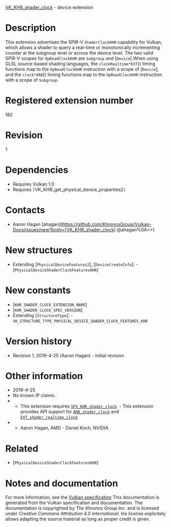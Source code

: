[VK_KHR_shader_clock](https://www.khronos.org/registry/vulkan/specs/1.3-extensions/man/html/VK_KHR_shader_clock.html) - device extension

# Description
This extension advertises the SPIR-V `ShaderClockKHR` capability for
Vulkan, which allows a shader to query a real-time or monotonically
incrementing counter at the subgroup level or across the device level.
The two valid SPIR-V scopes for `OpReadClockKHR` are `Subgroup` and
[`Device`].When using GLSL source-based shading languages, the `clockRealtime*EXT`()
timing functions map to the `OpReadClockKHR` instruction with a scope of
[`Device`], and the `clock*ARB`() timing functions map to the
`OpReadClockKHR` instruction with a scope of `Subgroup`.

# Registered extension number
182

# Revision
1

# Dependencies
- Requires Vulkan 1.0
- Requires `[`VK_KHR_get_physical_device_properties2`]`

# Contacts
- Aaron Hagan [ahagan](https://github.com/KhronosGroup/Vulkan-Docs/issues/new?body=[VK_KHR_shader_clock] @ahagan%0A<<Here describe the issue or question you have about the VK_KHR_shader_clock extension>>)

# New structures
- Extending [`PhysicalDeviceFeatures2`], [`DeviceCreateInfo`]:  - [`PhysicalDeviceShaderClockFeaturesKHR`]

# New constants
- [`KHR_SHADER_CLOCK_EXTENSION_NAME`]
- [`KHR_SHADER_CLOCK_SPEC_VERSION`]
- Extending [`StructureType`]:  - `VK_STRUCTURE_TYPE_PHYSICAL_DEVICE_SHADER_CLOCK_FEATURES_KHR`

# Version history
- Revision 1, 2019-4-25 (Aaron Hagan)  - Initial revision

# Other information
* 2019-4-25
* No known IP claims.
*   - This extension requires [`SPV_KHR_shader_clock`](https://htmlpreview.github.io/?https://github.com/KhronosGroup/SPIRV-Registry/blob/master/extensions/KHR/SPV_KHR_shader_clock.html).  - This extension provides API support for [`ARB_shader_clock`](https://www.khronos.org/registry/OpenGL/extensions/ARB/ARB_shader_clock.txt) and [`EXT_shader_realtime_clock`](https://github.com/KhronosGroup/GLSL/blob/master/extensions/ext/GL_EXT_shader_realtime_clock.txt) 
*   - Aaron Hagan, AMD  - Daniel Koch, NVIDIA

# Related
- [`PhysicalDeviceShaderClockFeaturesKHR`]

# Notes and documentation
For more information, see the [Vulkan specification](https://www.khronos.org/registry/vulkan/specs/1.3-extensions/html/vkspec.html)
This documentation is generated from the Vulkan specification and documentation.
The documentation is copyrighted by *The Khronos Group Inc.* and is licensed under *Creative Commons Attribution 4.0 International*.
his license explicitely allows adapting the source material as long as proper credit is given.
        